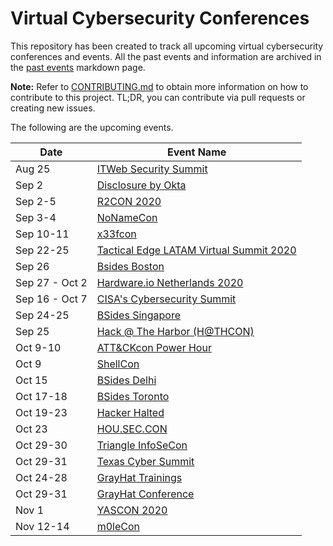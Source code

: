 # Virtual Cybersecurity Conferences

This repository has been created to track all upcoming virtual cybersecurity conferences and events. All the past events and information are archived in the [past events](past-events.md) markdown page.

**Note:** Refer to [CONTRIBUTING.md](CONTRIBUTING.md) to obtain more information on how to contribute to this project. TL;DR, you can contribute via pull requests or creating new issues.

The following are the upcoming events.

| Date | Event Name |
|------|------------|
| Aug 25 | [ITWeb Security Summit](https://v2.itweb.co.za/event/itweb/security-summit-2020/?page=agendaday1)|
| Sep 2 |[Disclosure by Okta ](https://www.disclosureconference.com/ )|
| Sep 2-5 | [R2CON 2020](https://rada.re/con/2020/)|
| Sep 3-4 | [NoNameCon](https://nonamecon.org/)|
| Sep 10-11 | [x33fcon](https://www.x33fcon.com/)|
| Sep 22-25 | [Tactical Edge LATAM Virtual Summit 2020 ](https://www.tacticaledge.co )|
| Sep 26 |  [Bsides Boston ](https://bsidesbos.org )|
| Sep 27 - Oct 2 | [Hardware.io Netherlands 2020 ](https://hardwear.io )|
| Sep 16 - Oct 7 | [CISA's Cybersecurity Summit](https://www.cisa.gov/cybersummit2020)|
| Sep 24-25 | [BSides Singapore ](https://bsidessg.org/schedule)|
| Sep 25 | [Hack @ The Harbor (H@THCON)](https://hackattheharbor.com/)|
| Oct 9-10 | [ATT&CKcon Power Hour](https://attack.mitre.org/resources/attackcon) |
| Oct 9 | [ShellCon ](https://shellcon.io )|
| Oct 15 | [BSides Delhi ](https://bsidesdelhi.in )|
| Oct 17-18 | [BSides Toronto ](http://www.bsidesto.ca/ )|
| Oct 19-23 | [Hacker Halted ](https://www.hackerhalted.com )|
| Oct 23 | [HOU.SEC.CON](http://houstonseccon.org)|
| Oct 29-30 | [Triangle InfoSeCon ](https://www.triangleinfosecon.com/ )|
| Oct 29-31 | [Texas Cyber Summit ](https://www.texascybersummit.org )|
| Oct 24-28 | [GrayHat Trainings](https://grayhat.co )|
| Oct 29-31 | [GrayHat Conference](https://grayhat.co )|
| Nov 1 | [YASCON 2020 ](https://yetanothersec.com/yascon2020 )|
| Nov 12-14 | [m0leCon ](https://m0lecon.it )|

